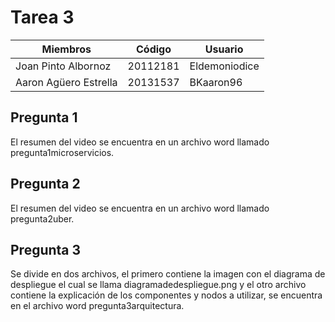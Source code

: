 # Tarea 3
| Miembros        | Código           | Usuario  |
| ------------- |-------------| -----|
| Joan Pinto Albornoz      | 20112181 | Eldemoniodice |
| Aaron Agüero Estrella      | 20131537      |   BKaaron96 |

## Pregunta 1
El resumen del video se encuentra en un archivo word llamado pregunta1microservicios.
## Pregunta 2
El resumen del video se encuentra en un archivo word llamado pregunta2uber.
## Pregunta 3
Se divide en dos archivos, el primero contiene la imagen con el diagrama de despliegue el cual se llama diagramadedespliegue.png y el otro archivo contiene la explicación de los componentes y nodos a utilizar, se encuentra en el archivo word pregunta3arquitectura.

